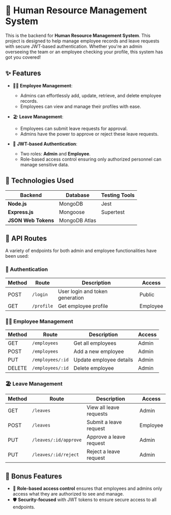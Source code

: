 # 📂 Human Resource Management System

This is the backend for **Human Resource Management System**. This project is designed to help manage employee records and leave requests with secure JWT-based authentication. Whether you're an admin overseeing the team or an employee checking your profile, this system has got you covered!

## ✨ Features

- 🧑‍💼 **Employee Management**:
  - Admins can effortlessly add, update, retrieve, and delete employee records.
  - Employees can view and manage their profiles with ease.
  
- 🏖️ **Leave Management**:
  - Employees can submit leave requests for approval.
  - Admins have the power to approve or reject these leave requests.

- 🔐 **JWT-based Authentication**:
  - Two roles: **Admin** and **Employee**.
  - Role-based access control ensuring only authorized personnel can manage sensitive data.

## 🚀 Technologies Used

| Backend             | Database     | Testing Tools |
| ------------------- | ------------ | ------------- |
| **Node.js**         | MongoDB      | Jest          |
| **Express.js**      | Mongoose     | Supertest     |
| **JSON Web Tokens** | MongoDB Atlas|               |

## 🔄 API Routes

A variety of endpoints for both admin and employee functionalities have been used:

### 🔐 Authentication
| Method | Route    | Description                     | Access  |
| ------ | -------- | ------------------------------- | ------- |
| POST   | `/login` | User login and token generation | Public  |
| GET    | `/profile` | Get employee profile          | Employee|

### 🧑‍💼 Employee Management
| Method | Route              | Description                    | Access |
| ------ | ------------------ | ------------------------------ | ------ |
| GET    | `/employees`       | Get all employees              | Admin  |
| POST   | `/employees`       | Add a new employee             | Admin  |
| PUT    | `/employees/:id`   | Update employee details        | Admin  |
| DELETE | `/employees/:id`   | Delete employee                | Admin  |

### 🏖️ Leave Management
| Method | Route                      | Description                   | Access   |
| ------ | -------------------------- | ----------------------------- | -------- |
| GET    | `/leaves`                  | View all leave requests       | Admin    |
| POST   | `/leaves`                  | Submit a leave request        | Employee |
| PUT    | `/leaves/:id/approve`      | Approve a leave request       | Admin    |
| PUT    | `/leaves/:id/reject`       | Reject a leave request        | Admin    |

## 🎯 Bonus Features

- 👤 **Role-based access control** ensures that employees and admins only access what they are authorized to see and manage.
- 🛡️ **Security-focused** with JWT tokens to ensure secure access to all endpoints.
